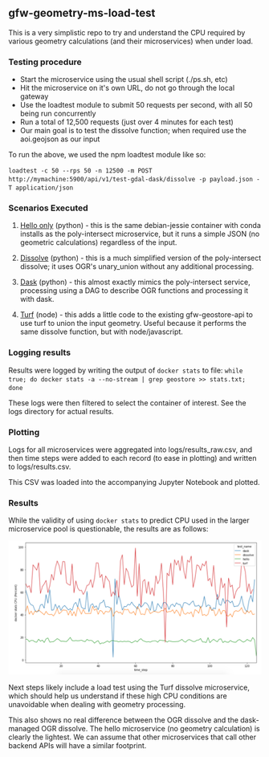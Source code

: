 ## gfw-geometry-ms-load-test

This is a very simplistic repo to try and understand the CPU required by various geometry calculations (and their microservices) when under load.

### Testing procedure

- Start the microservice using the usual shell script (./ps.sh, etc)
- Hit the microservice on it's own URL, do not go through the local gateway
- Use the loadtest module to submit 50 requests per second, with all 50 being run concurrently
- Run a total of 12,500 requests (just over 4 minutes for each test)
- Our main goal is to test the dissolve function; when required use the aoi.geojson as our input

To run the above, we used the npm loadtest module like so:

`loadtest -c 50 --rps 50 -n 12500 -m POST http://mymachine:5900/api/v1/test-gdal-dask/dissolve -p payload.json -T application/json`

### Scenarios Executed

1. [Hello only](https://github.com/gfw-api/python-skeleton-gdal-hello-only) (python) - this is the same debian-jessie container with conda installs as the poly-intersect microservice, but it runs a simple JSON (no geometric calculations) regardless of the input. 

2. [Dissolve](https://github.com/gfw-api/python-skeleton-gdal-dissolve) (python) - this is a much simplified version of the poly-intersect dissolve; it uses OGR's unary_union without any additional processing.

3. [Dask](https://github.com/gfw-api/python-skeleton-gdal-dask) (python) - this almost exactly mimics the poly-intersect service, processing using a DAG to describe OGR functions and processing it with dask.

4. [Turf](https://github.com/gfw-api/gfw-geostore-api/tree/temp/dissolve-test) (node) - this adds a little code to the existing gfw-geostore-api to use turf to union the input geometry. Useful because it performs the same dissolve function, but with node/javascript.

### Logging results

Results were logged by writing the output of `docker stats` to file:
`while true; do docker stats -a --no-stream | grep geostore >> stats.txt; done`

These logs were then filtered to select the container of interest. See the logs directory for actual results.

### Plotting

Logs for all microservices were aggregated into logs/results_raw.csv, and then time steps were added to each record (to ease in plotting) and written to logs/results.csv.

This CSV was loaded into the accompanying Jupyter Notebook and plotted.

### Results

While the validity of using `docker stats` to predict CPU used in the larger microservice pool is questionable, the results are as follows:

![Results](results.png)

Next steps likely include a load test using the Turf dissolve microservice, which should help us understand if these high CPU conditions are unavoidable when dealing with geometry processing.

This also shows no real difference between the OGR dissolve and the dask-managed OGR dissolve. The hello microservice (no geometry calculation) is clearly the lightest. We can assume that other microservices that call other backend APIs will have a similar footprint.


